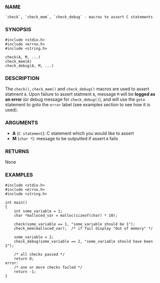 ### NAME

    `check`, `check_mem`, `check_debug` - macros to assert C statements

### SYNOPSIS

    #include <stdio.h>
    #include <errno.h>
    #include <string.h>

    check(A, M, ...)
    check_mem(A)
    check_debug(A, M, ...)

### DESCRIPTION
The `check()`, `check_mem()` and `check_debug()` macros are used to assert statment `A`. Upon failure to assert statment `A`, message `M` will be **logged as an error** (or debug message for `check_debug()`), and will use the `goto` statement to goto the `error` label (see examples section to see how it is used).

### ARGUMENTS

- **A** (`C statement`): C statement which you would like to assert
- **M** (`char *`): message to be outputted if assert `A` fails

### RETURNS
None

### EXAMPLES

    #include <stdio.h>
    #include <errno.h>
    #include <string.h>

    int main()
    {
        int some_variable = 1;
        char *malloced_var = malloc(sizeof(char) * 10);

        check(some_variable == 1, "some_variable should be 1");
        check_mem(malloced_var);  /* if fail display "Out of memory" */

        some_variable = 2;
        check_debug(some_variable == 2, "some_variable should have been 2");

        /* all checks passed */
        return 0;
    error:
        /* one or more checks failed */
        return -1;
    }
